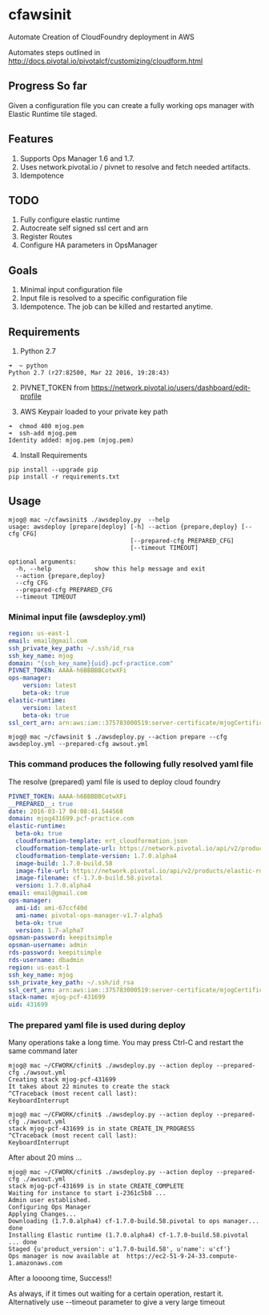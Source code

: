 # cfawsinit
Automate Creation of CloudFoundry deployment in AWS

Automates steps outlined in
http://docs.pivotal.io/pivotalcf/customizing/cloudform.html

## Progress So far
Given a configuration file you can create a fully working ops manager
with Elastic Runtime tile staged.

## Features
1. Supports Ops Manager 1.6 and 1.7.
2. Uses network.pivotal.io / pivnet to resolve and fetch needed artifacts.
3. Idempotence

## TODO
1. Fully configure elastic runtime
2. Autocreate self signed ssl cert and arn
3. Register Routes
4. Configure HA parameters in OpsManager

## Goals
1. Minimal input configuration file
2. Input file is resolved to a specific configuration file
3. Idempotence. The job can be killed and restarted anytime.

## Requirements
1. Python 2.7
```shell
➜  ~ python
Python 2.7 (r27:82500, Mar 22 2016, 19:28:43)
```
2. PIVNET_TOKEN from https://network.pivotal.io/users/dashboard/edit-profile

3. AWS Keypair loaded to your private key path
```shell
➜  chmod 400 mjog.pem
➜  ssh-add mjog.pem
Identity added: mjog.pem (mjog.pem)
```
4. Install Requirements
```shell
pip install --upgrade pip
pip install -r requirements.txt
```

## Usage
```shell
mjog@ mac ~/cfawsinit$ ./awsdeploy.py  --help
usage: awsdeploy [prepare|deploy] [-h] --action {prepare,deploy} [--cfg CFG]
                                  [--prepared-cfg PREPARED_CFG]
                                  [--timeout TIMEOUT]

optional arguments:
  -h, --help            show this help message and exit
  --action {prepare,deploy}
  --cfg CFG
  --prepared-cfg PREPARED_CFG
  --timeout TIMEOUT
```
### Minimal input file  (awsdeploy.yml)
```yml
region: us-east-1
email: email@gmail.com
ssh_private_key_path: ~/.ssh/id_rsa
ssh_key_name: mjog
domain: "{ssh_key_name}{uid}.pcf-practice.com"
PIVNET_TOKEN: AAAA-h6BBBBBCotwXFi
ops-manager:
    version: latest
    beta-ok: true
elastic-runtime:
    version: latest
    beta-ok: true
ssl_cert_arn: arn:aws:iam::375783000519:server-certificate/mjogCertificate
```
```shell
mjog@ mac ~/cfawsinit $ ./awsdeploy.py --action prepare --cfg awsdeploy.yml --prepared-cfg awsout.yml
```
### This command produces the following fully resolved yaml file
The resolve (prepared) yaml file is used to deploy cloud foundry
```yml
PIVNET_TOKEN: AAAA-h6BBBBBCotwXFi
__PREPARED__: true
date: 2016-03-17 04:08:41.544568
domain: mjog431699.pcf-practice.com
elastic-runtime:
  beta-ok: true
  cloudformation-template: ert_cloudformation.json
  cloudformation-template-url: https://network.pivotal.io/api/v2/products/elastic-runtime/releases/1555/product_files/4060/download
  cloudformation-template-version: 1.7.0.alpha4
  image-build: 1.7.0-build.58
  image-file-url: https://network.pivotal.io/api/v2/products/elastic-runtime/releases/1555/product_files/4040/download
  image-filename: cf-1.7.0-build.58.pivotal
  version: 1.7.0.alpha4
email: email@gmail.com
ops-manager:
  ami-id: ami-67ccf40d
  ami-name: pivotal-ops-manager-v1.7-alpha5
  beta-ok: true
  version: 1.7-alpha7
opsman-password: keepitsimple
opsman-username: admin
rds-password: keepitsimple
rds-username: dbadmin
region: us-east-1
ssh_key_name: mjog
ssh_private_key_path: ~/.ssh/id_rsa
ssl_cert_arn: arn:aws:iam::375783000519:server-certificate/mjogCertificate
stack-name: mjog-pcf-431699
uid: 431699
```

### The prepared yaml file is used during deploy
Many operations take a long time. You may press Ctrl-C and restart the same command later

```shell
mjog@ mac ~/CFWORK/cfinit$ ./awsdeploy.py --action deploy --prepared-cfg ./awsout.yml
Creating stack mjog-pcf-431699
It takes about 22 minutes to create the stack
^CTraceback (most recent call last):
KeyboardInterrupt

mjog@ mac ~/CFWORK/cfinit$ ./awsdeploy.py --action deploy --prepared-cfg ./awsout.yml
stack mjog-pcf-431699 is in state CREATE_IN_PROGRESS
^CTraceback (most recent call last):
KeyboardInterrupt
```
After about 20 mins ...
```shell
mjog@ mac ~/CFWORK/cfinit$ ./awsdeploy.py --action deploy --prepared-cfg ./awsout.yml
stack mjog-pcf-431699 is in state CREATE_COMPLETE
Waiting for instance to start i-2361c5b8 ...
Admin user established.
Configuring Ops Manager
Applying Changes...
Downloading (1.7.0.alpha4) cf-1.7.0-build.58.pivotal to ops manager... done
Installing Elastic runtime (1.7.0.alpha4) cf-1.7.0-build.58.pivotal ... done
Staged {u'product_version': u'1.7.0-build.58', u'name': u'cf'}
Ops manager is now available at  https://ec2-51-9-24-33.compute-1.amazonaws.com
```

After a loooong time, Success!!

As always, if it times out waiting for a certain operation, restart it.
Alternatively use --timeout parameter to give a very large timeout
